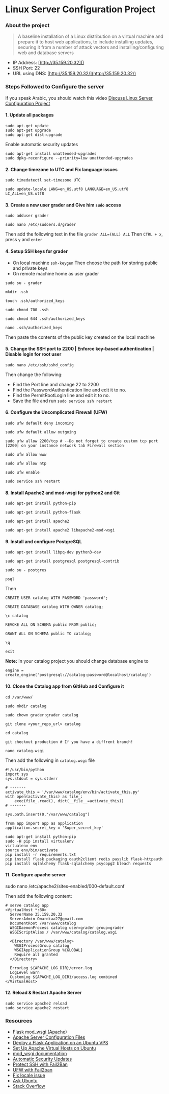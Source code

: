 # Linux Server Configuration Project

### About the project
> A baseline installation of a Linux distribution on a virtual machine and prepare it to host web applications, to include installing updates, securing it from a number of attack vectors and installing/configuring web and database servers

* IP Address: [http://35.159.20.32]()
* SSH Port: 22
* URL using DNS: [http://35.159.20.32/](http://35.159.20.32/)


### Steps Followed to Configure the server
If you speak Arabic, you should watch this video [Discuss Linux Server Configuration Project](https://youtu.be/v9VvJvTyuH0)
#### 1. Update all packages
```
sudo apt-get update
sudo apt-get upgrade
sudo apt-get dist-upgrade
```
Enable automatic security updates
```
sudo apt-get install unattended-upgrades
sudo dpkg-reconfigure --priority=low unattended-upgrades
```

#### 2. Change timezone to UTC and Fix language issues 
```
sudo timedatectl set-timezone UTC

sudo update-locale LANG=en_US.utf8 LANGUAGE=en_US.utf8 LC_ALL=en_US.utf8

```

#### 3. Create a new user grader and Give him `sudo` access
```
sudo adduser grader

sudo nano /etc/sudoers.d/grader 
```
Then add the following text in the file `grader ALL=(ALL) ALL` 
Then `CTRL + x`, press `y` and `enter`

#### 4. Setup SSH keys for grader
* On local machine 
`ssh-keygen`
Then choose the path for storing public and private keys
* On remote machine home as user grader
```
sudo su - grader

mkdir .ssh

touch .ssh/authorized_keys 

sudo chmod 700 .ssh

sudo chmod 644 .ssh/authorized_keys 

nano .ssh/authorized_keys 
```
Then paste the contents of the public key created on the local machine

#### 5. Change the SSH port to 2200 | Enforce key-based authentication | Disable login for root user
```
sudo nano /etc/ssh/sshd_config
```
Then change the following:
* Find the Port line and change 22 to 2200
* Find the PasswordAuthentication line and edit it to no.
* Find the PermitRootLogin line and edit it to no.
* Save the file and run `sudo service ssh restart`

#### 6. Configure the Uncomplicated Firewall (UFW)
```
sudo ufw default deny incoming

sudo ufw default allow outgoing

sudo ufw allow 2200/tcp # --Do not forget to create custom tcp port [2200] on your instance network tab Firewall section 

sudo ufw allow www

sudo ufw allow ntp

sudo ufw enable

sudo service ssh restart
```

#### 8. Install Apache2 and mod-wsgi for python2 and Git
```
sudo apt-get install python-pip

sudo apt-get install python-flask

sudo apt-get install apache2

sudo apt-get install apache2 libapache2-mod-wsgi
```

#### 9. Install and configure PostgreSQL
```
sudo apt-get install libpq-dev python3-dev

sudo apt-get install postgresql postgresql-contrib

sudo su - postgres

psql
```
Then
```
CREATE USER catalog WITH PASSWORD 'password';

CREATE DATABASE catalog WITH OWNER catalog;

\c catalog

REVOKE ALL ON SCHEMA public FROM public;

GRANT ALL ON SCHEMA public TO catalog;

\q

exit
```
**Note:** In your catalog project you should change database engine to
```
engine = create_engine('postgresql://catalog:password@localhost/catalog')
```

#### 10. Clone the Catalog app from GitHub and Configure it
```
cd /var/www/

sudo mkdir catalog

sudo chown grader:grader catalog

git clone <your_repo_url> catalog

cd catalog

git checkout production # If you have a diffrent branch!

nano catalog.wsgi
```
Then add the following in `catalog.wsgi` file
```
#!/usr/bin/python
import sys
sys.stdout = sys.stderr

# -------
activate_this = '/var/www/catalog/env/bin/activate_this.py'
with open(activate_this) as file_:
    exec(file_.read(), dict(__file__=activate_this))
# -------

sys.path.insert(0,"/var/www/catalog")

from app import app as application
application.secret_key = 'Super_secret_key'
```
```
sudo apt-get install python-pip
sudo -H pip install virtualenv
virtualenv env
source env/bin/activate
pip install -r requirements.txt
pip install flask packaging oauth2client redis passlib flask-httpauth
pip install sqlalchemy flask-sqlalchemy psycopg2 bleach requests
```



#### 11. Configure apache server

sudo nano /etc/apache2/sites-enabled/000-default.conf

Then add the following content:
```
# serve catalog app
<VirtualHost *:80>
  ServerName 35.159.20.32 
  ServerAdmin Omardiaa27@gmail.com
  DocumentRoot /var/www/catalog
  WSGIDaemonProcess catalog user=grader group=grader
  WSGIScriptAlias / /var/www/catalog/catalog.wsgi

  <Directory /var/www/catalog>
    WSGIProcessGroup catalog
    WSGIApplicationGroup %{GLOBAL}
    Require all granted
  </Directory>

  ErrorLog ${APACHE_LOG_DIR}/error.log
  LogLevel warn
  CustomLog ${APACHE_LOG_DIR}/access.log combined
</VirtualHost>
```

#### 12. Reload & Restart Apache Server
```
sudo service apache2 reload
sudo service apache2 restart
```


### Resources
* [Flask mod_wsgi (Apache)](http://flask.pocoo.org/docs/0.12/deploying/mod_wsgi/)
* [Apache Server Configuration Files](https://httpd.apache.org/docs/current/configuring.html)
* [Deploy a Flask Application on an Ubuntu VPS](https://www.digitalocean.com/community/tutorials/how-to-deploy-a-flask-application-on-an-ubuntu-vps)
* [Set Up Apache Virtual Hosts on Ubuntu ](https://www.digitalocean.com/community/tutorials/how-to-set-up-apache-virtual-hosts-on-ubuntu-14-04-lts)
* [mod_wsgi documentation](https://modwsgi.readthedocs.io/en/develop/)
* [Automatic Security Updates](https://help.ubuntu.com/community/AutomaticSecurityUpdates#Using_the_.22unattended-upgrades.22_package)
* [Protect SSH with Fail2Ban](https://www.digitalocean.com/community/tutorials/how-to-protect-ssh-with-fail2ban-on-ubuntu-14-04)
* [UFW with Fail2ban](https://askubuntu.com/questions/54771/potential-ufw-and-fail2ban-conflicts)
* [Fix locale issue](https://askubuntu.com/questions/162391/how-do-i-fix-my-locale-issue)
* [Ask Ubuntu](https://askubuntu.com/)
* [Stack Overflow](https://stackoverflow.com/)
